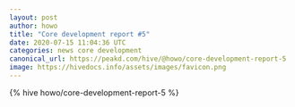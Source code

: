 ```yaml
---
layout: post
author: howo
title: "Core development report #5"
date: 2020-07-15 11:04:36 UTC
categories: news core development
canonical_url: https://peakd.com/hive/@howo/core-development-report-5
image: https://hivedocs.info/assets/images/favicon.png
---
```

{% hive howo/core-development-report-5 %}

